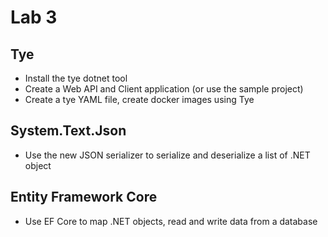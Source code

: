 # Lab 3

## Tye

* Install the tye dotnet tool
* Create a Web API and Client application (or use the sample project)
* Create a tye YAML file, create docker images using Tye

## System.Text.Json

* Use the new JSON serializer to serialize and deserialize a list of .NET object

## Entity Framework Core

* Use EF Core to map .NET objects, read and write data from a database

